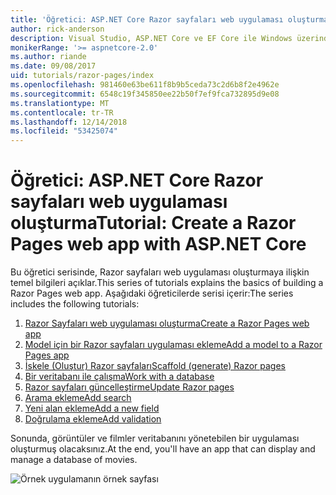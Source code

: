 ```yaml
---
title: 'Öğretici: ASP.NET Core Razor sayfaları web uygulaması oluşturma'
author: rick-anderson
description: Visual Studio, ASP.NET Core ve EF Core ile Windows üzerinde Razor sayfaları web uygulaması oluşturun.
monikerRange: '>= aspnetcore-2.0'
ms.author: riande
ms.date: 09/08/2017
uid: tutorials/razor-pages/index
ms.openlocfilehash: 981460e63be611f8b9b5ceda73c2d6b8f2e4962e
ms.sourcegitcommit: 6548c19f345850ee22b50f7ef9fca732895d9e08
ms.translationtype: MT
ms.contentlocale: tr-TR
ms.lasthandoff: 12/14/2018
ms.locfileid: "53425074"
---
```

# <a name="tutorial-create-a-razor-pages-web-app-with-aspnet-core"></a><span data-ttu-id="a234a-103">Öğretici: ASP.NET Core Razor sayfaları web uygulaması oluşturma</span><span class="sxs-lookup"><span data-stu-id="a234a-103">Tutorial: Create a Razor Pages web app with ASP.NET Core</span></span>

<span data-ttu-id="a234a-104">Bu öğretici serisinde, Razor sayfaları web uygulaması oluşturmaya ilişkin temel bilgileri açıklar.</span><span class="sxs-lookup"><span data-stu-id="a234a-104">This series of tutorials explains the basics of building a Razor Pages web app.</span></span> <span data-ttu-id="a234a-105">Aşağıdaki öğreticilerde serisi içerir:</span><span class="sxs-lookup"><span data-stu-id="a234a-105">The series includes the following tutorials:</span></span>

1. [<span data-ttu-id="a234a-106">Razor Sayfaları web uygulaması oluşturma</span><span class="sxs-lookup"><span data-stu-id="a234a-106">Create a Razor Pages web app</span></span>](xref:tutorials/razor-pages/razor-pages-start)
1. [<span data-ttu-id="a234a-107">Model için bir Razor sayfaları uygulaması ekleme</span><span class="sxs-lookup"><span data-stu-id="a234a-107">Add a model to a Razor Pages app</span></span>](xref:tutorials/razor-pages/model)
1. [<span data-ttu-id="a234a-108">İskele (Oluştur) Razor sayfaları</span><span class="sxs-lookup"><span data-stu-id="a234a-108">Scaffold (generate) Razor pages</span></span>](xref:tutorials/razor-pages/page)
1. [<span data-ttu-id="a234a-109">Bir veritabanı ile çalışma</span><span class="sxs-lookup"><span data-stu-id="a234a-109">Work with a database</span></span>](xref:tutorials/razor-pages/sql)
1. [<span data-ttu-id="a234a-110">Razor sayfaları güncelleştirme</span><span class="sxs-lookup"><span data-stu-id="a234a-110">Update Razor pages</span></span>](xref:tutorials/razor-pages/da1)
1. [<span data-ttu-id="a234a-111">Arama ekleme</span><span class="sxs-lookup"><span data-stu-id="a234a-111">Add search</span></span>](xref:tutorials/razor-pages/search)
1. [<span data-ttu-id="a234a-112">Yeni alan ekleme</span><span class="sxs-lookup"><span data-stu-id="a234a-112">Add a new field</span></span>](xref:tutorials/razor-pages/new-field)
1. [<span data-ttu-id="a234a-113">Doğrulama ekleme</span><span class="sxs-lookup"><span data-stu-id="a234a-113">Add validation</span></span>](xref:tutorials/razor-pages/validation)

<span data-ttu-id="a234a-114">Sonunda, görüntüler ve filmler veritabanını yönetebilen bir uygulaması oluşturmuş olacaksınız.</span><span class="sxs-lookup"><span data-stu-id="a234a-114">At the end, you'll have an app that can display and manage a database of movies.</span></span>

![Örnek uygulamanın örnek sayfası](index/_static/sample-page.png)
